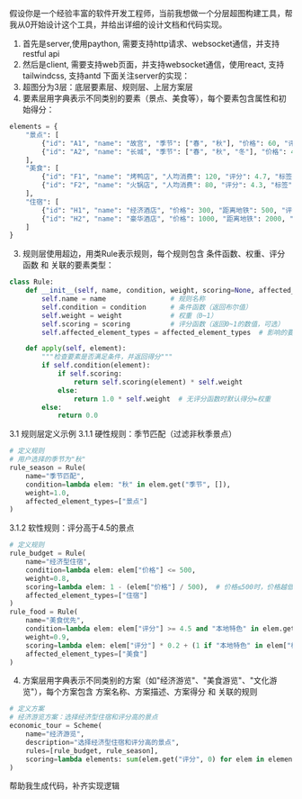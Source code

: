 假设你是一个经验丰富的软件开发工程师，当前我想做一个分层超图构建工具，帮我从0开始设计这个工具，并给出详细的设计文档和代码实现。
1. 首先是server,使用paython, 需要支持http请求、websocket通信，并支持restful api
2. 然后是client, 需要支持web页面，并支持websocket通信，使用react, 支持tailwindcss, 支持antd
下面关注server的实现：
1. 超图分为3层：底层要素层、规则层、上层方案层
2. 要素层用字典表示不同类别的要素（景点、美食等），每个要素包含属性和初始得分：
```python
elements = {
    "景点": [
        {"id": "A1", "name": "故宫", "季节": ["春", "秋"], "价格": 60, "评分": 4.8},
        {"id": "A2", "name": "长城", "季节": ["春", "秋", "冬"], "价格": 40, "评分": 4.5},
    ],
    "美食": [
        {"id": "F1", "name": "烤鸭店", "人均消费": 120, "评分": 4.7, "标签": ["本地特色"]},
        {"id": "F2", "name": "火锅店", "人均消费": 80, "评分": 4.3, "标签": ["辣"]},
    ],
    "住宿": [
        {"id": "H1", "name": "经济酒店", "价格": 300, "距离地铁": 500, "评分": 4.0},
        {"id": "H2", "name": "豪华酒店", "价格": 1000, "距离地铁": 2000, "评分": 4.8},
    ]
}
```
3. 规则层使用超边，用类Rule表示规则，每个规则包含 条件函数、权重、评分函数 和 关联的要素类型：
```python
class Rule:
    def __init__(self, name, condition, weight, scoring=None, affected_element_types=None):
        self.name = name                # 规则名称
        self.condition = condition      # 条件函数（返回布尔值）
        self.weight = weight            # 权重（0~1）
        self.scoring = scoring          # 评分函数（返回0~1的数值，可选）
        self.affected_element_types = affected_element_types  # 影响的要素类型（如["景点", "住宿"]）

    def apply(self, element):
        """检查要素是否满足条件，并返回得分"""
        if self.condition(element):
            if self.scoring:
                return self.scoring(element) * self.weight
            else:
                return 1.0 * self.weight  # 无评分函数时默认得分=权重
        else:
            return 0.0
```
3.1 规则层定义示例
3.1.1 硬性规则：季节匹配（过滤非秋季景点）
```python
# 定义规则
# 用户选择的季节为"秋"
rule_season = Rule(
    name="季节匹配",
    condition=lambda elem: "秋" in elem.get("季节", []),
    weight=1.0,
    affected_element_types=["景点"]
)
```
3.1.2 软性规则：评分高于4.5的景点
```python
# 定义规则
rule_budget = Rule(
    name="经济型住宿",
    condition=lambda elem: elem["价格"] <= 500,
    weight=0.8,
    scoring=lambda elem: 1 - (elem["价格"] / 500),  # 价格≤500时，价格越低得分越高
    affected_element_types=["住宿"]
)
rule_food = Rule(
    name="美食优先",
    condition=lambda elem: elem["评分"] >= 4.5 and "本地特色" in elem.get("标签", []),
    weight=0.9,
    scoring=lambda elem: elem["评分"] * 0.2 + (1 if "本地特色" in elem["标签"] else 0) * 0.8,
    affected_element_types=["美食"]
)
```
4. 方案层用字典表示不同类别的方案（如"经济游览"、"美食游览"、"文化游览"），每个方案包含 方案名称、方案描述、方案得分 和 关联的规则
```python
# 定义方案
# 经济游览方案：选择经济型住宿和评分高的景点
economic_tour = Scheme(
    name="经济游览",
    description="选择经济型住宿和评分高的景点",
    rules=[rule_budget, rule_season],
    scoring=lambda elements: sum(elem.get("评分", 0) for elem in elements) / len(elements)
)
```
帮助我生成代码，补齐实现逻辑

